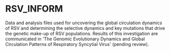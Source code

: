 # RSV_INFORM

Data and analysis files used for uncovering the global circulation dynamics of RSV and determining the selective dynamics and key mutations that drive the genetic make-up of RSV populations. Results of this investigation are communicated in 'The Genomic Evolutionary Dynamics and Global Circulation Patterns of Respiratory Syncytial Virus' (pending review). 
